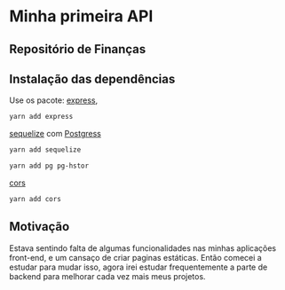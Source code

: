# Minha primeira API
## Repositório de Finanças

## Instalação das dependências
Use os pacote: 
[express](https://expressjs.com/pt-br/starter/installing.html),
```bash
yarn add express
```
[sequelize](https://sequelize.org/master/) com [Postgress](https://www.postgresql.org/)
```bash
yarn add sequelize
```
```bash
yarn add pg pg-hstor
```
[cors](https://www.npmjs.com/package/cors)
```bash
yarn add cors
```

## Motivação
Estava sentindo falta de algumas funcionalidades nas minhas aplicações front-end, e um cansaço de criar paginas estáticas.
Então comecei a estudar para mudar isso, agora irei estudar frequentemente a parte de backend para melhorar cada vez mais meus projetos.
